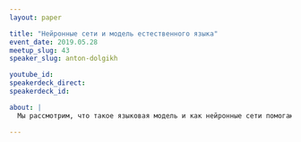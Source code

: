 ```yaml
---
layout: paper

title: "Нейронные сети и модель естественного языка"
event_date: 2019.05.28
meetup_slug: 43
speaker_slug: anton-dolgikh

youtube_id:
speakerdeck_direct:
speakerdeck_id:

about: |
  Мы рассмотрим, что такое языковая модель и как нейронные сети помогают ее построить. Поговорим о том, какие идеи лингвистики лежат в основе нейросетевых моделей естественного языка.

---
```

